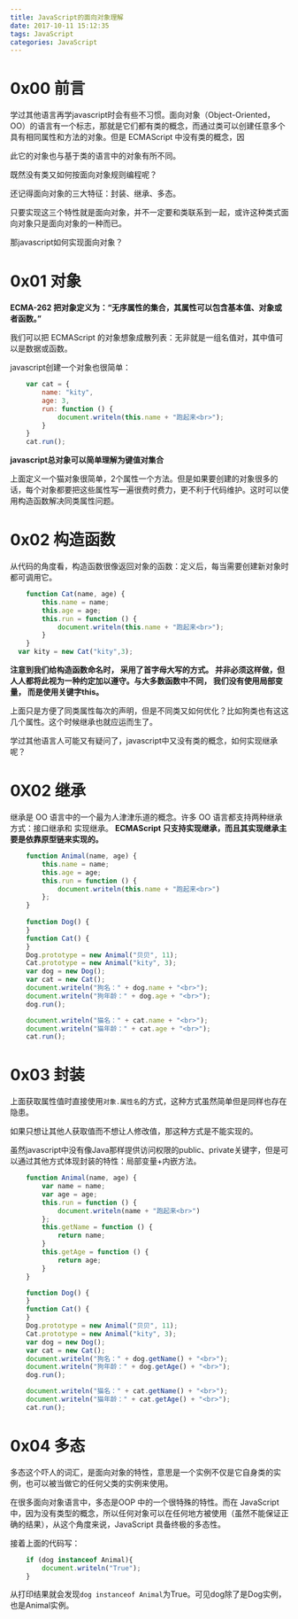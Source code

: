 ```yaml
---
title: JavaScript的面向对象理解
date: 2017-10-11 15:12:35
tags: JavaScript
categories: JavaScript
---
```


# 0x00 前言

学过其他语言再学javascript时会有些不习惯。面向对象（Object-Oriented， OO）的语言有一个标志，那就是它们都有类的概念，而通过类可以创建任意多个具有相同属性和方法的对象。但是 ECMAScript 中没有类的概念，因

此它的对象也与基于类的语言中的对象有所不同。

既然没有类又如何按面向对象规则编程呢？

还记得面向对象的三大特征：封装、继承、多态。

只要实现这三个特性就是面向对象，并不一定要和类联系到一起，或许这种类式面向对象只是面向对象的一种而已。

那javascript如何实现面向对象？

<!--more-->

# 0x01 对象

**ECMA-262 把对象定义为：“无序属性的集合，其属性可以包含基本值、对象或者函数。”**

我们可以把 ECMAScript 的对象想象成散列表：无非就是一组名值对，其中值可以是数据或函数。

javascript创建一个对象也很简单：

```javascript
    var cat = {
        name: "kity",
        age: 3,
        run: function () {
            document.writeln(this.name + "跑起来<br>");
        }
    }
    cat.run();
```

**javascript总对象可以简单理解为键值对集合**

上面定义一个猫对象很简单，2个属性一个方法。但是如果要创建的对象很多的话，每个对象都要把这些属性写一遍很费时费力，更不利于代码维护。这时可以使用构造函数解决同类属性问题。

# 0x02 构造函数

从代码的角度看，构造函数很像返回对象的函数：定义后，每当需要创建新对象时都可调用它。

```javascript
    function Cat(name, age) {
        this.name = name;
        this.age = age;
        this.run = function () {
            document.writeln(this.name + "跑起来<br>");
        }
    }
  var kity = new Cat("kity",3);
```

**注意到我们给构造函数命名时， 采用了首字母大写的方式。 并非必须这样做，但人人都将此视为一种约定加以遵守。与大多数函数中不同， 我们没有使用局部变量， 而是使用关键字this。**

上面只是方便了同类属性每次的声明，但是不同类又如何优化？比如狗类也有这这几个属性。这个时候继承也就应运而生了。

学过其他语言人可能又有疑问了，javascript中又没有类的概念，如何实现继承呢？

# 0X02 继承

继承是 OO 语言中的一个最为人津津乐道的概念。许多 OO 语言都支持两种继承方式：接口继承和
实现继承。 **ECMAScript 只支持实现继承，而且其实现继承主要是依靠原型链来实现的。**

```javascript
    function Animal(name, age) {
        this.name = name;
        this.age = age;
        this.run = function () {
            document.writeln(this.name + "跑起来<br>")
        };
    }
    
    function Dog() {
    }
    function Cat() {
    }
    Dog.prototype = new Animal("贝贝", 11);
    Cat.prototype = new Animal("kity", 3);
    var dog = new Dog();
    var cat = new Cat();
    document.writeln("狗名：" + dog.name + "<br>");
    document.writeln("狗年龄：" + dog.age + "<br>");
    dog.run();

    document.writeln("猫名：" + cat.name + "<br>");
    document.writeln("猫年龄：" + cat.age + "<br>");
    cat.run();
```



# 0x03 封装

上面获取属性值时直接使用`对象.属性名`的方式，这种方式虽然简单但是同样也存在隐患。

如果只想让其他人获取值而不想让人修改值，那这种方式是不能实现的。

虽然javascript中没有像Java那样提供访问权限的public、private关键字，但是可以通过其他方式体现封装的特性：局部变量+内嵌方法。

```javascript
    function Animal(name, age) {
        var name = name;
        var age = age;
        this.run = function () {
            document.writeln(name + "跑起来<br>")
        };
        this.getName = function () {
            return name;
        }
        this.getAge = function () {
            return age;
        }
    }

    function Dog() {
    }
    function Cat() {
    }
    Dog.prototype = new Animal("贝贝", 11);
    Cat.prototype = new Animal("kity", 3);
    var dog = new Dog();
    var cat = new Cat();
    document.writeln("狗名：" + dog.getName() + "<br>");
    document.writeln("狗年龄：" + dog.getAge() + "<br>");
    dog.run();

    document.writeln("猫名：" + cat.getName() + "<br>");
    document.writeln("猫年龄：" + cat.getAge() + "<br>");
    cat.run();
```



# 0x04 多态

多态这个吓人的词汇，是面向对象的特性，意思是一个实例不仅是它自身类的实例，也可以被当做它的任何父类的实例来使用。

在很多面向对象语言中，多态是OOP 中的一个很特殊的特性。而在 JavaScript 中，因为没有类型的概念，所以任何对象可以在任何地方被使用（虽然不能保证正确的结果），从这个角度来说，JavaScript 具备终极的多态性。

接着上面的代码写：

```javascript
    if (dog instanceof Animal){
        document.writeln("True");
    }
```

从打印结果就会发现`dog instanceof Animal`为True。可见dog除了是Dog实例，也是Animal实例。

